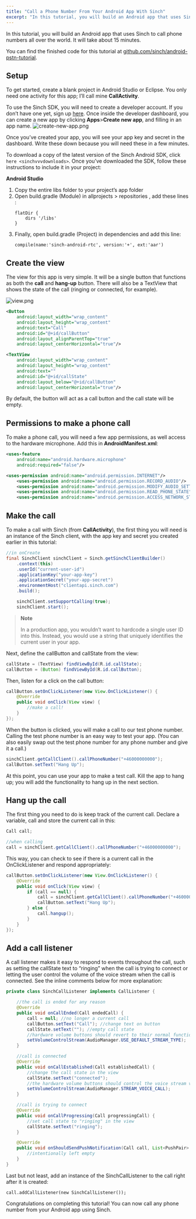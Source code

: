 ```yaml
---
title: "Call a Phone Number From Your Android App With Sinch"
excerpt: "In this tutorial, you will build an Android app that uses Sinch to call phone numbers all over the world. It will take about 15 minutes."
---
```

In this tutorial, you will build an Android app that uses Sinch to call phone numbers all over the world. It will take about 15 minutes.

You can find the finished code for this tutorial at [github.com/sinch/android-pstn-tutorial](https://github.com/sinch/android-pstn-tutorial).

## Setup

To get started, create a blank project in Android Studio or Eclipse. You only need one activity for this app; I’ll call mine **CallActivity**.

To use the Sinch SDK, you will need to create a developer account. If you don’t have one yet, sign up [here](https://portal.sinch.com/#/signup). Once inside the developer dashboard, you can create a new app by clicking **Apps**\>**Create new app**, and filling in an app name.
![create-new-app.png](https://files.readme.io/4bcca58-create-new-app.png)

Once you’ve created your app, you will see your app key and secret in the dashboard. Write these down because you will need these in a few minutes.

To download a copy of the latest version of the Sinch Android SDK, click `here <sinchvvvdownloads>`. Once you’ve downloaded the SDK, follow these instructions to include it in your project:

**Android Studio**
    
1.  Copy the entire libs folder to your project’s app folder
2.  Open build.gradle (Module) in allprojects \> repositories , add these lines :
    ```text
    flatDir {
        dirs '/libs'
    }
    ```
3.  Finally, open build.gradle (Project) in dependencies and add this line:
    ```text
    compile(name:'sinch-android-rtc', version:'+', ext:'aar')
    ```

## Create the view

The view for this app is very simple. It will be a single button that functions as both the **call** and **hang-up** button. There will also be a TextView that shows the state of the call (ringing or connected, for example).

![view.png](https://files.readme.io/55ef969-view.png)

```xml
<Button
    android:layout_width="wrap_content"
    android:layout_height="wrap_content"
    android:text="Call"
    android:id="@+id/callButton"
    android:layout_alignParentTop="true"
    android:layout_centerHorizontal="true"/>

<TextView
    android:layout_width="wrap_content"
    android:layout_height="wrap_content"
    android:text=""
    android:id="@+id/callState"
    android:layout_below="@+id/callButton"
    android:layout_centerHorizontal="true"/>
```

By default, the button will act as a call button and the call state will be empty.

## Permissions to make a phone call

To make a phone call, you will need a few app permissions, as well access to the hardware microphone. Add this in **AndroidManifest.xml**:

```xml
<uses-feature
    android:name="android.hardware.microphone"
    android:required="false"/>

<uses-permission android:name="android.permission.INTERNET"/>
    <uses-permission android:name="android.permission.RECORD_AUDIO"/>
    <uses-permission android:name="android.permission.MODIFY_AUDIO_SETTINGS"/>
    <uses-permission android:name="android.permission.READ_PHONE_STATE"/>
    <uses-permission android:name="android.permission.ACCESS_NETWORK_STATE"/>
```

## Make the call

To make a call with Sinch (from **CallActivity**), the first thing you will need is an instance of the Sinch client, with the app key and secret you created earlier in this tutorial:

```java
//in onCreate
final SinchClient sinchClient = Sinch.getSinchClientBuilder()
    .context(this)
    .userId("current-user-id")
    .applicationKey("your-app-key")
    .applicationSecret("your-app-secret")
    .environmentHost("clientapi.sinch.com")
    .build();

    sinchClient.setSupportCalling(true);
    sinchClient.start();
```

> **Note**
> 
> In a production app, you wouldn’t want to hardcode a single user ID into this. Instead, you would use a string that uniquely identifies the current user in your app.

Next, define the callButton and callState from the view:

```java
callState = (TextView) findViewById(R.id.callState);
callButton = (Button) findViewById(R.id.callButton);
```

Then, listen for a click on the call button:

```java
callButton.setOnClickListener(new View.OnClickListener() {
    @Override
    public void onClick(View view) {
        //make a call!
    }
});
```

When the button is clicked, you will make a call to our test phone number. Calling the test phone number is an easy way to test your app. (You can also easily swap out the test phone number for any phone number and give it a call.)

```java
sinchClient.getCallClient().callPhoneNumber("+46000000000");
callButton.setText("Hang Up");
```

At this point, you can use your app to make a test call. Kill the app to hang up; you will add the functionality to hang up in the next section.

## Hang up the call

The first thing you need to do is keep track of the current call. Declare a variable, call and store the current call in this:

```java
Call call;

//when calling
call = sinchClient.getCallClient().callPhoneNumber("+46000000000");
```

This way, you can check to see if there is a current call in the OnClickListener and respond appropriately:

```java
callButton.setOnClickListener(new View.OnClickListener() {
    @Override
    public void onClick(View view) {
        if (call == null) {
            call = sinchClient.getCallClient().callPhoneNumber("+46000000000");
            callButton.setText("Hang Up");
        } else {
            call.hangup();
        }
    }
});
```

## Add a call listener

A call listener makes it easy to respond to events throughout the call, such as setting the callState text to “ringing” when the call is trying to connect or letting the user control the volume of the voice stream when the call is connected. See the inline comments below for more explanation:

```java
private class SinchCallListener implements CallListener {

    //the call is ended for any reason
    @Override
    public void onCallEnded(Call endedCall) {
        call = null; //no longer a current call
        callButton.setText("Call"); //change text on button
        callState.setText(""); //empty call state
        //hardware volume buttons should revert to their normal function
        setVolumeControlStream(AudioManager.USE_DEFAULT_STREAM_TYPE);
    }

    //call is connected
    @Override
    public void onCallEstablished(Call establishedCall) {
        //change the call state in the view
        callState.setText("connected");
        //the hardware volume buttons should control the voice stream volume
        setVolumeControlStream(AudioManager.STREAM_VOICE_CALL);
    }

    //call is trying to connect
    @Override
    public void onCallProgressing(Call progressingCall) {
        //set call state to "ringing" in the view
        callState.setText("ringing");
    }

    @Override
    public void onShouldSendPushNotification(Call call, List<PushPair> pushPairs) {
        //intentionally left empty
    }
}
```

Last but not least, add an instance of the SinchCallListener to the call right after it is created:

`call.addCallListener(new SinchCallListener());`

Congratulations on completing this tutorial\! You can now call any phone number from your Android app using Sinch.